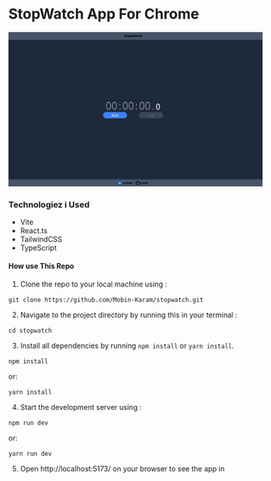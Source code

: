 # StopWatch App For Chrome

![StopWatch App for Chrome](/src/assets/images/stopwatch-demo.png)

### Technologiez i Used

- Vite
- React.ts
- TailwindCSS
- TypeScript

#### How use This Repo

1. Clone the repo to your local machine using :

```
git clone https://github.com/Mobin-Karam/stopwatch.git
```

2. Navigate to the project directory by running this in your terminal :

```
cd stopwatch
```

3. Install all dependencies by running `npm install` or `yarn install`.

```
npm install
```

or:

```
yarn install
```

4. Start the development server using :

```
npm run dev
```

or:

```
yarn run dev
```

5. Open http://localhost:5173/ on your browser to see the app in
